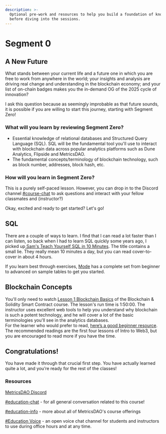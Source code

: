 ```yaml
---
description: >-
  Optional pre-work and resources to help you build a foundation of knowledge
  before diving into the sessions.
---
```


# Segment 0

## A New Future

What stands between your current life and a future one in which you are free to work from anywhere in the world; your insights and analysis are driving real change and understanding in the blockchain economy; and your list of on-chain badges makes you the in-demand OG of the 2025 cycle of innovation?

I ask this question because as seemingly improbable as that future sounds, it is possible if you are willing to start this journey, starting with Segment Zero!

### What will you learn by reviewing Segment Zero? <a href="#docs-internal-guid-02d14b97-7fff-7546-0abc-3b8bee113ae3" id="docs-internal-guid-02d14b97-7fff-7546-0abc-3b8bee113ae3"></a>

* Essential knowledge of relational databases and Structured Query Language (SQL). SQL will be the fundamental tool you'll use to interact with blockchain data across popular analytics platforms such as Dune Analytics, Flipside and MetricsDAO.&#x20;
* The fundamental concepts/terminology of blockchain technology, such as block number, addresses, block hash, etc.&#x20;

### How will you learn in Segment Zero?

This is a purely self-paced lesson. However, you can drop in to the Discord channel [#course-chat](https://discord.com/channels/902943676685230100/992490932412883064) to ask questions and interact with your fellow classmates and (instructor?)

Okay, excited and ready to get started? Let's go!

## SQL

There are a couple of ways to learn. I find that I can read a lot faster than I can listen, so back when I had to learn SQL quickly some years ago, I picked up[ Sam's Teach Yourself SQL in 10 Minutes](https://www.amazon.com/SQL-Minutes-Sams-Teach-Yourself-ebook/dp/B07ZKVJPR8/ref=sr\_1\_3?keywords=Teach+Yourself+SQL+in+20+minutes\&qid=1656449023\&sr=8-3). The title contains a small lie. They really mean 10 minutes a day, but you can read cover-to-cover in about 4 hours.

If you learn best through exercises, [Mode](https://mode.com/sql-tutorial/) has a complete set from beginner to advanced on sample tables to get you started.

## Blockchain Concepts

You'll only need to watch [Lesson 1 Blockchain Basics](https://youtu.be/gyMwXuJrbJQ?t=547) of the Blockchain & Solidity Smart Contract course. The lesson's run time is 1:50:00. The instructor uses excellent web tools to help you understand why blockchain is such a potent technology, and he will cover a lot of the basic terminologies you'll see in the analytics databases.\
For the learner who would prefer to read, [here’s a good beginner resource](https://www.odysseydao.com/pathways/intro-to-web3). The recommended readings are the first four lessons of Intro to Web3, but you are encouraged to read more if you have the time.

## Congratulations!

You have made it through that crucial first step. You have actually learned quite a lot, and you’re ready for the rest of the classes!

### Resources

[MetricsDAO Discord](https://discord.gg/metrics)

[#education-chat](https://discord.com/channels/902943676685230100/992490932412883064) - for all general conversation related to this course!

[#education-info](https://discord.com/channels/902943676685230100/1037830009353678949) - more about all of MetricsDAO's course offerings

[#Education Voice](https://discord.com/channels/902943676685230100/992491297841614979) - an open voice chat channel for students and instructors to use during office hours and at any time.
